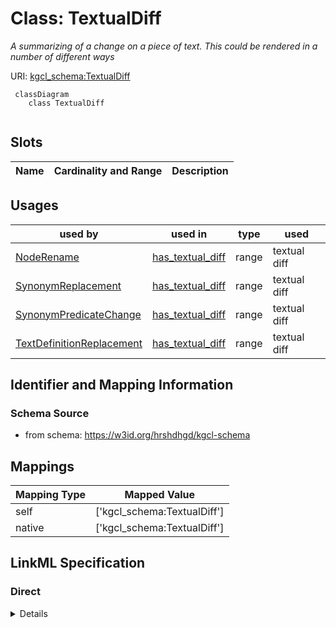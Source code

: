 # Class: TextualDiff
_A summarizing of a change on a piece of text. This could be rendered in a number of different ways_





URI: [kgcl_schema:TextualDiff](https://w3id.org/kgcl-schema/TextualDiff)




```mermaid
 classDiagram
    class TextualDiff
      
```




<!-- no inheritance hierarchy -->


## Slots

| Name | Cardinality and Range  | Description  |
| ---  | ---  | --- |


## Usages


| used by | used in | type | used |
| ---  | --- | --- | --- |
| [NodeRename](NodeRename.md) | [has_textual_diff](has_textual_diff.md) | range | textual diff |
| [SynonymReplacement](SynonymReplacement.md) | [has_textual_diff](has_textual_diff.md) | range | textual diff |
| [SynonymPredicateChange](SynonymPredicateChange.md) | [has_textual_diff](has_textual_diff.md) | range | textual diff |
| [TextDefinitionReplacement](TextDefinitionReplacement.md) | [has_textual_diff](has_textual_diff.md) | range | textual diff |



## Identifier and Mapping Information







### Schema Source


* from schema: https://w3id.org/hrshdhgd/kgcl-schema







## Mappings

| Mapping Type | Mapped Value |
| ---  | ---  |
| self | ['kgcl_schema:TextualDiff'] |
| native | ['kgcl_schema:TextualDiff'] |


## LinkML Specification

<!-- TODO: investigate https://stackoverflow.com/questions/37606292/how-to-create-tabbed-code-blocks-in-mkdocs-or-sphinx -->

### Direct

<details>
```yaml
name: textual diff
description: A summarizing of a change on a piece of text. This could be rendered
  in a number of different ways
from_schema: https://w3id.org/hrshdhgd/kgcl-schema
rank: 1000

```
</details>

### Induced

<details>
```yaml
name: textual diff
description: A summarizing of a change on a piece of text. This could be rendered
  in a number of different ways
from_schema: https://w3id.org/hrshdhgd/kgcl-schema
rank: 1000

```
</details>